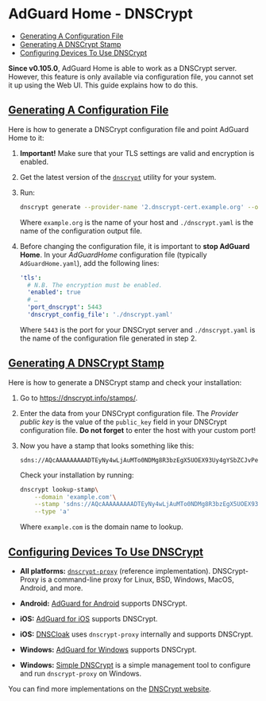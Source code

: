  #  AdGuard Home - DNSCrypt

 *  [Generating A Configuration File](#generate-config)
 *  [Generating A DNSCrypt Stamp](#generate-stamp)
 *  [Configuring Devices To Use DNSCrypt](#configure-devices)

**Since v0.105.0**, AdGuard Home is able to work as a DNSCrypt server.  However,
this feature is only available via configuration file, you cannot set it up
using the Web UI.  This guide explains how to do this.

##  <a href="#generate-config" id="#generate-config" name="generate-config">Generating A Configuration File</a>

Here is how to generate a DNSCrypt configuration file and point AdGuard Home to
it:

1.  **Important!** Make sure that your TLS settings are valid and encryption is
    enabled.

1.  Get the latest version of the [`dnscrypt`] utility for your system.

1.  Run:

    ```sh
    dnscrypt generate --provider-name '2.dnscrypt-cert.example.org' --out ./dnscrypt.yaml
    ```

    Where `example.org` is the name of your host and `./dnscrypt.yaml` is the
    name of the configuration output file.

1.  Before changing the configuration file, it is important to **stop AdGuard
    Home**.  In your *AdGuardHome* configuration file (typically
    `AdGuardHome.yaml`), add the following lines:

    ```yaml
    'tls':
      # N.B. The encryption must be enabled.
      'enabled': true
      # …
      'port_dnscrypt': 5443
      'dnscrypt_config_file': './dnscrypt.yaml'
    ```

    Where `5443` is the port for your DNSCrypt server and `./dnscrypt.yaml` is
    the name of the configuration file generated in step 2.

[`dnscrypt`]: https://github.com/ameshkov/dnscrypt/releases



##  <a href="#generate-stamp" id="generate-stamp" name="generate-stamp">Generating A DNSCrypt Stamp</a>

Here is how to generate a DNSCrypt stamp and check your installation:

1.  Go to <https://dnscrypt.info/stamps/>.

1.  Enter the data from your DNSCrypt configuration file.  The *Provider public
    key* is the value of the `public_key` field in your DNSCrypt configuration
    file.  **Do not forget** to enter the host with your custom port!

1.  Now you have a stamp that looks something like this:

    ```none
    sdns://AQcAAAAAAAAADTEyNy4wLjAuMTo0NDMg8R3bzEgX5UOEX93Uy4gYSbZCJvPeOXYlZp2HuRm8T7AbMi5kbnNjcnlwdC1jZXJ0LmV4YW1wbGUub3Jn
    ```

    Check your installation by running:

    ```sh
    dnscrypt lookup-stamp\
        --domain 'example.com'\
        --stamp 'sdns://AQcAAAAAAAAADTEyNy4wLjAuMTo0NDMg8R3bzEgX5UOEX93Uy4gYSbZCJvPeOXYlZp2HuRm8T7AbMi5kbnNjcnlwdC1jZXJ0LmV4YW1wbGUub3Jn'\
        --type 'a'
    ```

    Where `example.com` is the domain name to lookup.



##  <a href="#configure-devices" id="configure-devices" name="configure-devices">Configuring Devices To Use DNSCrypt</a>

 *  **All platforms:** [`dnscrypt-proxy`][prox] (reference implementation).
    DNSCrypt-Proxy is a command-line proxy for Linux, BSD, Windows, MacOS,
    Android, and more.

 *  **Android:** [AdGuard for Android][andr] supports DNSCrypt.

 *  **iOS:** [AdGuard for iOS][ios] supports DNSCrypt.

 *  **iOS:** [DNSCloak][cloa] uses `dnscrypt-proxy` internally and supports
    DNSCrypt.

 *  **Windows:** [AdGuard for Windows][win] supports DNSCrypt.

 *  **Windows:** [Simple DNSCrypt][simp] is a simple management tool to
    configure and run `dnscrypt-proxy` on Windows.

You can find more implementations on the [DNSCrypt website][info].

[andr]: https://adguard.com/en/adguard-android/overview.html
[cloa]: https://itunes.apple.com/app/id1452162351
[info]: https://dnscrypt.info/implementations
[ios]:  https://adguard.com/en/adguard-ios/overview.html
[prox]: https://github.com/DNSCrypt/dnscrypt-proxy
[simp]: https://simplednscrypt.org/
[win]:  https://adguard.com/en/adguard-windows/overview.html
